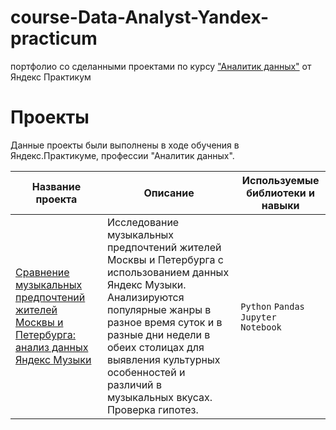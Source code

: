 # course-Data-Analyst-Yandex-practicum
портфолио со сделанными проектами по курсу ["Аналитик данных"](https://practicum.yandex.ru/data-analyst/) от Яндекс Практикум
# Проекты
Данные проекты были выполнены в ходе обучения в Яндекс.Практикуме, профессии "Аналитик данных".

| Название проекта | Описание | Используемые библиотеки и навыки |
|------------------|----------|---------------------------------|
| [Сравнение музыкальных предпочтений жителей Москвы и Петербурга: анализ данных Яндекс Музыки](https://github.com/RenataMal/course-Data-Analyst-Yandex-practicum/blob/main/01_music_of_big_cities/Project_music_of_big_cities.ipynb) | Исследование музыкальных предпочтений жителей Москвы и Петербурга с использованием данных Яндекс Музыки. Анализируются популярные жанры в разное время суток и в разные дни недели в обеих столицах для выявления культурных особенностей и различий в музыкальных вкусах. Проверка гипотез. | `Python` `Pandas` `Jupyter Notebook` |
